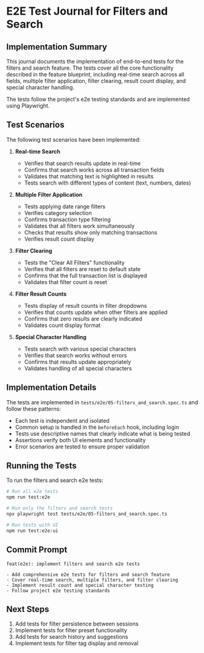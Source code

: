 # E2E Test Journal for Filters and Search

## Implementation Summary

This journal documents the implementation of end-to-end tests for the filters and search feature. The tests cover all the core functionality described in the feature blueprint, including real-time search across all fields, multiple filter application, filter clearing, result count display, and special character handling.

The tests follow the project's e2e testing standards and are implemented using Playwright.

## Test Scenarios

The following test scenarios have been implemented:

1. **Real-time Search**
   - Verifies that search results update in real-time
   - Confirms that search works across all transaction fields
   - Validates that matching text is highlighted in results
   - Tests search with different types of content (text, numbers, dates)

2. **Multiple Filter Application**
   - Tests applying date range filters
   - Verifies category selection
   - Confirms transaction type filtering
   - Validates that all filters work simultaneously
   - Checks that results show only matching transactions
   - Verifies result count display

3. **Filter Clearing**
   - Tests the "Clear All Filters" functionality
   - Verifies that all filters are reset to default state
   - Confirms that the full transaction list is displayed
   - Validates that filter count is reset

4. **Filter Result Counts**
   - Tests display of result counts in filter dropdowns
   - Verifies that counts update when other filters are applied
   - Confirms that zero results are clearly indicated
   - Validates count display format

5. **Special Character Handling**
   - Tests search with various special characters
   - Verifies that search works without errors
   - Confirms that results update appropriately
   - Validates handling of all special characters

## Implementation Details

The tests are implemented in `tests/e2e/05-filters_and_search.spec.ts` and follow these patterns:

- Each test is independent and isolated
- Common setup is handled in the `beforeEach` hook, including login
- Tests use descriptive names that clearly indicate what is being tested
- Assertions verify both UI elements and functionality
- Error scenarios are tested to ensure proper validation

## Running the Tests

To run the filters and search e2e tests:

```bash
# Run all e2e tests
npm run test:e2e

# Run only the filters and search tests
npx playwright test tests/e2e/05-filters_and_search.spec.ts

# Run tests with UI
npm run test:e2e:ui
```

## Commit Prompt

```
feat(e2e): implement filters and search e2e tests

- Add comprehensive e2e tests for filters and search feature
- Cover real-time search, multiple filters, and filter clearing
- Implement result count and special character testing
- Follow project e2e testing standards
```

## Next Steps

1. Add tests for filter persistence between sessions
2. Implement tests for filter preset functionality
3. Add tests for search history and suggestions
4. Implement tests for filter tag display and removal 